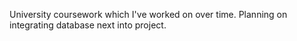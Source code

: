 University coursework which I've worked on over time. 
Planning on integrating database next into project.
